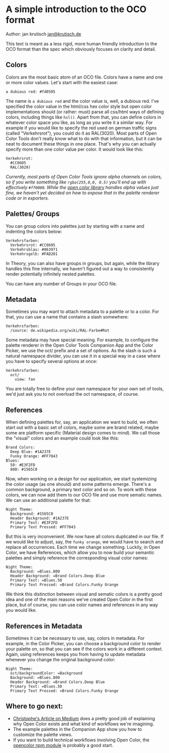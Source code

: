 # A simple introduction to the OCO format

Author: jan krutisch <jan@krutisch.de>

This text is meant as a less rigid, more human friendly introduction to the OCO format than the spec which obviously focuses on clarity and detail.

## Colors

Colors are the most basic atom of an OCO file. Colors have a name and one or more color values. Let's start with the easiest case:

```
a dubious red: #fd0505
```

The name is `a dubious red` and the color value is, well, a dubious red. I've specified the color value in the html/css hex color style but open color implementations should (or rather: must) parse all css/html ways of defining colors, including things like `hsl()`. Apart from that, you can define colors in whatever color space you like, as long as you write it a similar way. For example if you would like to specify the red used on german traffic signs (called "Verkehrsrot"), you could do it as RAL(3020). Most parts of Open Color Tools don't really know what to do with that information, but it can be neat to document these things in one place. That's why you can actually specify more than one color value per color. It would look like this:

```
Verkehrsrot:
  #CC0605
  RAL(3020)
```

*Currently, most parts of Open Color Tools ignore alpha channels on colors, so if you write something like `rgba(255,0,0, 0.5)` you'll end up with effectively `#ff0000`. While the [open color library](https://github.com/opencolor-tools/opencolor-js) handles alpha values just fine, we haven't yet decided on how to expose that in the palette renderer code or in exporters.*

## Palettes/ Groups

You can group colors into palettes just by starting with a name and indenting the colors below:

```
Verkehrsfarben:
  Verkehrsrot: #CC0605
  Verkehrsblau: #063971
  Verkehrsgelb: #FAD201
```

In Theory, you can also have groups in groups, but again, while the library handles this fine internally, we haven't figured out a way to consistently render potentially infinitely nested palettes.

You can have any number of Groups in your OCO file.

## Metadata

Sometimes you may want to attach metadata to a palette or to a color. For that, you can use a name that contains a slash somewhere:

```
Verkehrsfarben:
  /source: de.wikipedia.org/wiki/RAL-Farbe#Rot
```

Some metadata may have special meaning. For example, to configure the palette renderer in the Open Color Tools Companion App and the Color Picker, we use the oct/ prefix and a set of options. As the slash is such a natural namespace divider, you can use it in a special way in a case where you have to specify several options at once:

```
Verkehrsfarben:
  oct/
    view: fan
```

You are totally free to define your own namespace for your own set of tools, we'd just ask you to not overload the oct namespace, of course.

## References

When defining palettes for, say, an application we want to build, we often start out with a basic set of colors, maybe some are brand related, maybe some are platform specific (Material design comes to mind). We call those the "visual" colors and an example could look like this:

```
Brand Colors:
  Deep Blue: #1A237E
  Funky Orange: #FF7043
Blues:
  50: #E3F2FD
  800: #1565C0
```

Now, when working on a design for our application, we start systemizing the color usage (as one should) and some patterns emerge. There's a common background, a primary text color and so on. To work with these colors, we can now add them to our OCO file and use more sematic names. We can use an additional palette for that:

```
Night Theme:
  Background: #1565C0
  Header Background: #1A237E
  Primary Text: #E3F2FD
  Primary Text Pressed: #FF7043
```

But this is very inconvenient. We now have all colors duplicated in our file. If we would like to adjust, say, the `funky orange`, we would have to search and replace all occurrences. Each time we change something. Luckily, in Open Color, we have References, which allow you to now build your semantic palettes and simply reference the corresponding visual color names:

```
Night Theme:
  Background: =Blues.800
  Header Background: =Brand Colors.Deep Blue
  Primary Text: =Blues.50
  Primary Text Pressed: =Brand Colors.Funky Orange
```

We think this distinction between visual and sematic colors is a pretty good idea and one of the main reasons we've created Open Color in the first place, but of course, you can use color names and references in any way you would like.

## References in Metadata

Sometimes it can be necessary to use, say, colors in metadata. For example, in the Color Picker, you can choose a background color to render your palette on, so that you can see if the colors work in a different context. Again, using references keeps you from having to update metadata whenever you change the original background color:

```
Night Theme:
  oct/backgroundColor: =Background
  Background: =Blues.800
  Header Background: =Brand Colors.Deep Blue
  Primary Text: =Blues.50
  Primary Text Pressed: =Brand Colors.Funky Orange
```

## Where to go next:

* [Christophe's Article on Medium](https://medium.com/sketch-app-sources/designing-with-meaningful-color-28edd86240a7#.dujash3by) does a pretty good job of explaining why Open Color exists and what kind of workflows we're imagining.
* The example palettes in the Companion App show you how to customize the palette views.
* If you want to build technical workflows involving Open Color, the [opencolor npm module](https://www.npmjs.com/package/opencolor) is probably a good start.
